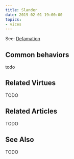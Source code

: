 ```yaml
---
title: Slander
date: 2019-02-01 19:00:00
topics: 
- vices
---
```


See: [Defamation](../defamation)

## Common behaviors
todo


## Related Virtues
TODO

## Related Articles
TODO

## See Also
TODO
